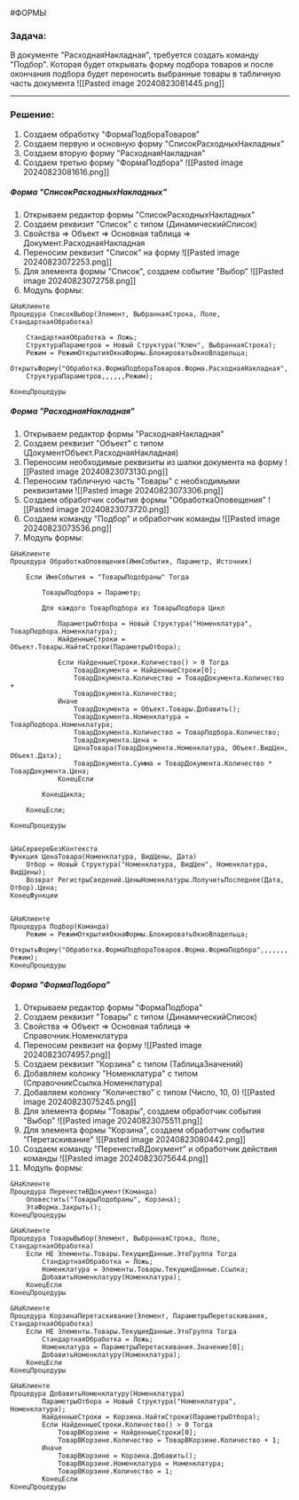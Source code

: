 #ФОРМЫ 
### Задача:
В документе "РасходнаяНакладная", требуется создать команду "Подбор". Которая будет открывать форму подбора товаров и после окончания подбора будет переносить выбранные товары в табличную часть документа
![[Pasted image 20240823081445.png]]

---
### Решение:
1. Создаем обработку "ФормаПодбораТоваров"
2. Создаем первую и основную форму "СписокРасходныхНакладных"
3. Создаем вторую форму "РасходнаяНакладная"
4. Создаем третью форму "ФормаПодбора"
![[Pasted image 20240823081616.png]]
##### Форма "СписокРасходныхНакладных"
1. Открываем редактор формы "СписокРасходныхНакладных"
2. Создаем реквизит "Список" с типом (ДинамическийСписок)
3. Свойства => Объект => Основная таблица => Документ.РасходнаяНакладная
4. Переносим реквизит "Список" на форму
![[Pasted image 20240823072253.png]]
5. Для элемента формы "Список", создаем событие "Выбор"
![[Pasted image 20240823072758.png]]
6. Модуль формы:
```bsl
&НаКлиенте
Процедура СписокВыбор(Элемент, ВыбраннаяСтрока, Поле, СтандартнаяОбработка)
	
	СтандартнаяОбработка = Ложь;
	СтруктураПараметров = Новый Структура("Ключ", ВыбраннаяСтрока);
	Режим = РежимОткрытияОкнаФормы.БлокироватьОкноВладельца;
	ОткрытьФорму("Обработка.ФормаПодбораТоваров.Форма.РасходнаяНакладная", 
	СтруктураПараметров,,,,,,Режим);
	
КонецПроцедуры
```
##### Форма "РасходнаяНакладная"
1. Открываем редактор формы "РасходнаяНакладная"
2. Создаем реквизит "Объект" с типом (ДокументОбъект.РасходнаяНакладная)
3. Переносим необходимые реквизиты из шапки документа на форму
![[Pasted image 20240823073130.png]]
4. Переносим табличную часть "Товары" с необходимыми реквизитами
![[Pasted image 20240823073306.png]]
5. Создаем обработчик события формы "ОбработкаОповещения"
![[Pasted image 20240823073720.png]]
6. Создаем команду "Подбор" и обработчик команды
![[Pasted image 20240823073536.png]]
7. Модуль формы:
```bsl
&НаКлиенте
Процедура ОбработкаОповещения(ИмяСобытия, Параметр, Источник)
	
	Если ИмяСобытия = "ТоварыПодобраны" Тогда
		
		ТоварыПодбора = Параметр;

		Для каждого ТоварПодбора из ТоварыПодбора Цикл
			
			ПараметрыОтбора = Новый Структура("Номенклатура", ТоварПодбора.Номенклатура);
			НайденныеСтроки = Объект.Товары.НайтиСтроки(ПараметрыОтбора);
			
			Если НайденныеСтроки.Количество() > 0 Тогда
				ТоварДокумента = НайденныеСтроки[0];	
				ТоварДокумента.Количество = ТоварДокумента.Количество + 
				ТоварДокумента.Количество;
			Иначе
				ТоварДокумента = Объект.Товары.Добавить();
				ТоварДокумента.Номенклатура = ТоварПодбора.Номенклатура;
				ТоварДокумента.Количество = ТоварПодбора.Количество;
				ТоварДокумента.Цена = 
				ЦенаТовара(ТоварДокумента.Номенклатура, Объект.ВидЦен, Объект.Дата);
				ТоварДокумента.Сумма = ТоварДокумента.Количество * ТоварДокумента.Цена;
			КонецЕсли
			
		КонецЦикла;

	КонецЕсли;
	
КонецПроцедуры


&НаСервереБезКонтекста
Функция ЦенаТовара(Номенклатура, ВидЦены, Дата)
	Отбор = Новый Структура("Номенклатура, ВидЦен", Номенклатура, ВидЦены);
	Возврат РегистрыСведений.ЦеныНоменклатуры.ПолучитьПоследнее(Дата, Отбор).Цена;
КонецФункции


&НаКлиенте
Процедура Подбор(Команда)
	Режим = РежимОткрытияОкнаФормы.БлокироватьОкноВладельца;
	ОткрытьФорму("Обработка.ФормаПодбораТоваров.Форма.ФормаПодбора",,,,,,, Режим);
КонецПроцедуры
```
##### Форма "ФормаПодбора"
1. Открываем редактор формы "ФормаПодбора"
2. Создаем реквизит "Товары" с типом (ДинамическийСписок)
3. Свойства => Объект => Основная таблица => Справочник.Номенклатура
4. Переносим реквизит на форму
![[Pasted image 20240823074957.png]]
5. Создаем реквизит "Корзина" с типом (ТаблицаЗначений)
6. Добавляем колонку "Номенклатура" с типом (СправочникСсылка.Номенклатура)
7. Добавляем колонку "Количество" с типом (Число, 10, 0)
![[Pasted image 20240823075245.png]]
8. Для элемента формы "Товары", создаем обработчик события "Выбор"
![[Pasted image 20240823075511.png]]
9. Для элемента формы "Корзина", создаем обработчик события "Перетаскивание"
![[Pasted image 20240823080442.png]]
10. Создаем команду "ПеренестиВДокумент" и обработчик действия команды
![[Pasted image 20240823075644.png]]
10. Модуль формы:
```bsl
&НаКлиенте
Процедура ПеренестиВДокумент(Команда)
	Оповестить("ТоварыПодобраны", Корзина);
	ЭтаФорма.Закрыть();
КонецПроцедуры

&НаКлиенте
Процедура ТоварыВыбор(Элемент, ВыбраннаяСтрока, Поле, СтандартнаяОбработка)
	Если НЕ Элементы.Товары.ТекущиеДанные.ЭтоГруппа Тогда
		СтандартнаяОбработка = Ложь;
		Номенклатура = Элементы.Товары.ТекущиеДанные.Ссылка;
		ДобавитьНоменклатуру(Номенклатура);
	КонецЕсли
КонецПроцедуры

&НаКлиенте
Процедура КорзинаПеретаскивание(Элемент, ПараметрыПеретаскивания, СтандартнаяОбработка)
	Если НЕ Элементы.Товары.ТекущиеДанные.ЭтоГруппа Тогда
		СтандартнаяОбработка = Ложь;
		Номенклатура = ПараметрыПеретаскивания.Значение[0];
		ДобавитьНоменклатуру(Номенклатура);
	КонецЕсли
КонецПроцедуры

&НаКлиенте
Процедура ДобавитьНоменклатуру(Номенклатура)
		ПараметрыОтбора = Новый Структура("Номенклатура", Номенклатура);
		НайденныеСтроки = Корзина.НайтиСтроки(ПараметрыОтбора);
		Если НайденныеСтроки.Количество() > 0 Тогда
			ТоварВКорзине = НайденныеСтроки[0];	
			ТоварВКорзине.Количество = ТоварВКорзине.Количество + 1;
		Иначе
			ТоварВКорзине = Корзина.Добавить();
			ТоварВКорзине.Номенклатура = Номенклатура;
			ТоварВКорзине.Количество = 1;
		КонецЕсли
КонецПроцедуры
```
